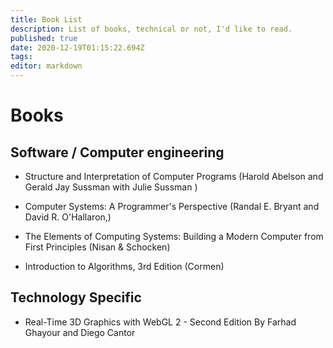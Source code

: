 ```yaml
---
title: Book List
description: List of books, technical or not, I'd like to read.
published: true
date: 2020-12-19T01:15:22.694Z
tags: 
editor: markdown
---
```


# Books

## Software / Computer engineering
- Structure and Interpretation of Computer Programs (Harold Abelson and Gerald Jay Sussman
with Julie Sussman )
- Computer Systems: A Programmer's Perspective (Randal E. Bryant and David R. O'Hallaron,)

- The Elements of Computing Systems: Building a Modern Computer from First Principles (Nisan & Schocken)

- Introduction to Algorithms, 3rd Edition (Cormen)

## Technology Specific
- Real-Time 3D Graphics with WebGL 2 - Second Edition
By Farhad Ghayour and Diego Cantor